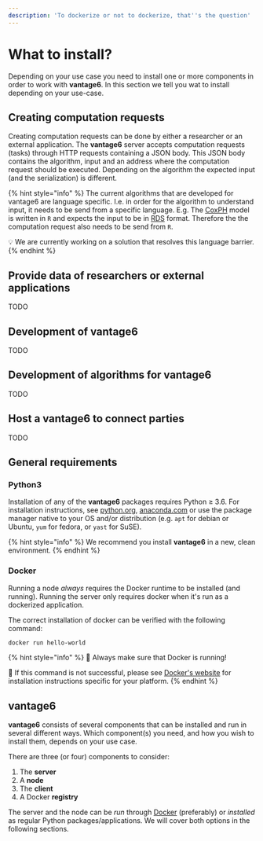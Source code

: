```yaml
---
description: 'To dockerize or not to dockerize, that''s the question'
---
```


# What to install?

Depending on your use case you need to install one or more components in order to work with **vantage6**. In this section we tell you wat to install depending on your use-case.

## Creating computation requests

Creating computation requests can be done by either a researcher or an external application. The **vantage6** server accepts computation requests \(tasks\) through HTTP requests containing a JSON body. This JSON body contains the algorithm, input and an address where the computation request should be executed. Depending on the algorithm the expected input \(and the serialization\) is different.

{% hint style="info" %}
The current algorithms that are developed for vantage6 are language specific. I.e. in order for the algorithm to understand input, it needs to be send from a specific language. E.g. The [CoxPH](https://github.com/IKNL/vtg.coxph) model is written in `R` and expects the input to be in [RDS](https://www.rdocumentation.org/packages/base/versions/3.6.2/topics/readRDS) format. Therefore the the computation request also needs to be send from `R`.

💡 We are currently working on a solution that resolves this language barrier.
{% endhint %}

## Provide data of researchers or external applications

TODO

## Development of vantage6

TODO

## Development of algorithms for vantage6

TODO

## Host a vantage6 to connect parties

TODO

## General requirements

### Python3

Installation of any of the **vantage6** packages requires Python ≥ 3.6. For installation instructions, see [python.org](https://python.org), [anaconda.com](https://anaconda.com) or use the package manager native to your OS and/or distribution \(e.g. `apt` for debian or Ubuntu, `yum` for fedora, or `yast` for SuSE\).

{% hint style="info" %}
We recommend you install **vantage6** in a new, clean environment.
{% endhint %}

### Docker

Running a node _always_ requires the Docker runtime to be installed \(and running\). Running the server only requires docker when it's run as a dockerized application.

The correct installation of docker can be verified with the following command:

```bash
docker run hello-world
```

{% hint style="info" %}
🐳 Always make sure that Docker is running!

🐳 If this command is not successful, please see [Docker's website](https://www.docker.com/get-started) for installation instructions specific for your platform.
{% endhint %}

## **vantage6**

**vantage6** consists of several components that can be installed and run in several different ways. Which component\(s\) you need, and how you wish to install them, depends on your use case.

There are three \(or four\) components to consider:

1. The **server**
2. A **node**
3. The **client**
4. A Docker **registry**

The server and the node can be _run_ through [Docker](https://www.docker.com) \(preferably\) or _installed_ as regular Python packages/applications. We will cover both options in the following sections.

